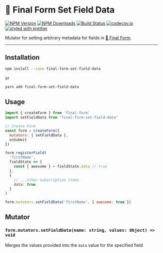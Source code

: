 # 🏁 Final Form Set Field Data

[![NPM Version](https://img.shields.io/npm/v/final-form-set-field-data.svg?style=flat)](https://www.npmjs.com/package/final-form-set-field-data)
[![NPM Downloads](https://img.shields.io/npm/dm/final-form-set-field-data.svg?style=flat)](https://www.npmjs.com/package/final-form-set-field-data)
[![Build Status](https://travis-ci.org/final-form/final-form-set-field-data.svg?branch=master)](https://travis-ci.org/final-form/final-form-set-field-data)
[![codecov.io](https://codecov.io/gh/final-form/final-form-set-field-data/branch/master/graph/badge.svg)](https://codecov.io/gh/final-form/final-form-set-field-data)
[![styled with prettier](https://img.shields.io/badge/styled_with-prettier-ff69b4.svg)](https://github.com/prettier/prettier)

Mutator for setting arbitrary metadata for fields in
[🏁 Final Form](https://github.com/final-form/final-form).

---

## Installation

```bash
npm install --save final-form-set-field-data
```

or

```bash
yarn add final-form-set-field-data
```

## Usage

```js
import { createForm } from 'final-form'
import setFieldData from 'final-form-set-field-data'

// Create Form
const form = createForm({
  mutators: { setFieldData },
  onSubmit
})

form.registerField(
  'firstName',
  fieldState => {
    const { awesome } = fieldState.data // true
  },
  {
    // ...other subscription items
    data: true
  }
)

form.mutators.setFieldData('firstName', { awesome: true })
```

## Mutator

### `form.mutators.setFieldData(name: string, values: Object) => void`

Merges the values provided into the `data` value for the specified field

